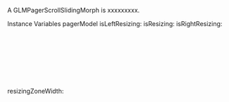A GLMPagerScrollSlidingMorph is xxxxxxxxx.Instance Variables	pagerModel		<Object>	isLeftResizing:		<Object>	isResizing:		<Object>	isRightResizing:		<Object>	resizingZoneWidth:		<Object>	scrollResizingIcon:		<Object>	scrollSelectedIcon:		<Object>	startDragX:		<Object>	startResizingWidth:		<Object>pagerModel	- xxxxxisLeftResizing	- xxxxxisResizing	- xxxxxisRightResizing	- xxxxxresizingZoneWidth	- xxxxxscrollResizingIcon	- xxxxxscrollSelectedIcon	- xxxxxstartDragX	- xxxxxstartResizingWidth	- xxxxx